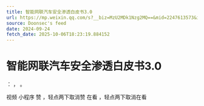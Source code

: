 ```yaml
---
title: 智能网联汽车安全渗透白皮书3.0
url: https://mp.weixin.qq.com/s?__biz=MzU2MDk1Nzg2MQ==&mid=2247613573&idx=2&sn=c9b734a9a4cf3587ee230b261df5c8a3
source: Doonsec's feed
date: 2024-09-24
fetch_date: 2025-10-06T18:23:19.884152
---
```


# 智能网联汽车安全渗透白皮书3.0

：
，
。

视频
小程序
赞
，轻点两下取消赞
在看
，轻点两下取消在看